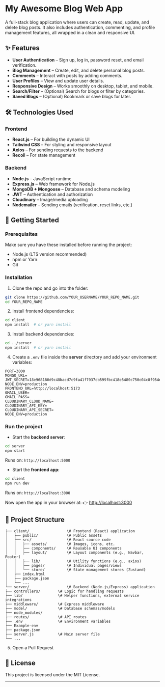 # My Awesome Blog Web App

A full-stack blog application where users can create, read, update, and delete blog posts. It also includes authentication, commenting, and profile management features, all wrapped in a clean and responsive UI.

## ✨ Features

- **User Authentication** – Sign up, log in, password reset, and email verification.
- **Blog Management** – Create, edit, and delete personal blog posts.
- **Comments** – Interact with posts by adding comments.
- **User Profiles** – View and update user details.
- **Responsive Design** – Works smoothly on desktop, tablet, and mobile.
- **Search/Filter** – (Optional) Search for blogs or filter by categories.
- **Saved Blogs** – (Optional) Bookmark or save blogs for later.


## 🛠️ Technologies Used

### Frontend

- **React.js** – For building the dynamic UI
- **Tailwind CSS** – For styling and responsive layout
- **Axios** – For sending requests to the backend
- **Recoil** – For state management


### Backend

- **Node.js** – JavaScript runtime
- **Express.js** – Web framework for Node.js
- **MongoDB + Mongoose** – Database and schema modeling
- **JWT** – Authentication and authorization
- **Cloudinary** – Image/media uploading
- **Nodemailer** – Sending emails (verification, reset links, etc.)


## 🚀 Getting Started

### Prerequisites

Make sure you have these installed before running the project:

- Node.js (LTS version recommended)
- npm or Yarn
- Git


### Installation

1. Clone the repo and go into the folder:

```bash
git clone https://github.com/YOUR_USERNAME/YOUR_REPO_NAME.git
cd YOUR_REPO_NAME
```

2. Install frontend dependencies:

```bash
cd client
npm install  # or yarn install
```

3. Install backend dependencies:

```bash
cd ../server
npm install  # or yarn install
```

4. Create a `.env` file inside the **server** directory and add your environment variables:

```
PORT=3000
MONGO_URL=
JWT_SECRET=18e968180d9c48bacd7c9fa41f7037cb599fbc418e5480c750c04c8f954d5d697c5bae3fb39a86821480b15c6e57b386b59ad5d79ee0fd89a98cae7371012621
NODE_ENV=production
FRONTEND_URL=http://localhost:5173
GMAIL_USER=
GMAIL_PASS=
CLOUDINARY_CLOUD_NAME=
CLOUDINARY_API_KEY=
CLOUDINARY_API_SECRET=
NODE_ENV=production

```


### Run the project

- Start the **backend server**:

```bash
cd server
npm start
```

Runs on: `http://localhost:5000`
- Start the **frontend app**:

```bash
cd client
npm run dev
```

Runs on: `http://localhost:3000`

Now open the app in your browser at:
👉 [http://localhost:3000](http://localhost:3000)

## 📂 Project Structure

```
├── client/                 \# Frontend (React) application
│   ├── public/             \# Public assets
│   ├── src/                \# React source code
│   │   ├── assets/         \# Images, icons, etc.
│   │   ├── components/     \# Reusable UI components
│   │   ├── layout/         \# Layout components (e.g., Navbar, Footer)
│   │   ├── lib/            \# Utility functions (e.g., axios)
│   │   ├── pages/          \# Individual pages/views
│   │   └── store/          \# State management stores (Zustand)
│   ├── index.html
│   ├── package.json
│   └── ...
└── server/                 \# Backend (Node.js/Express) application
├── controllers/        \# Logic for handling requests
├── lib/                \# Helper functions, external service integrations
├── middleware/         \# Express middleware
├── model/              \# Database schemas/models
├── node_modules/
├── routes/             \# API routes
├── .env                \# Environment variables
├── Example-env
├── package.json
├── server.js           \# Main server file
└── ...

```


5. Open a Pull Request

## 📜 License

This project is licensed under the MIT License.

***
